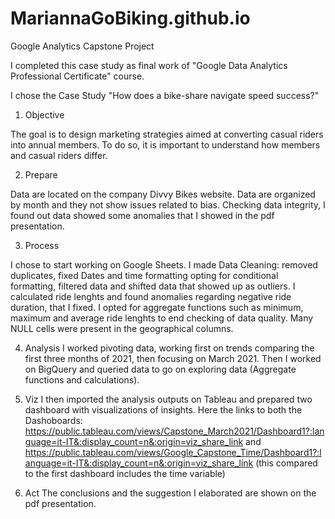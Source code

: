 # MariannaGoBiking.github.io
Google Analytics Capstone Project

I completed this case study as final work of "Google Data Analytics Professional Certificate" course.

I chose the Case Study "How does a bike-share navigate speed success?"

1) Objective 

The goal is to design marketing strategies aimed at converting casual riders into annual members. To do so, it is important to understand how members and casual riders differ.

2) Prepare

Data are located on the company Divvy Bikes website. Data are organized by month and they not show issues related to bias.
Checking data integrity, I found out data showed some anomalies that I showed in the pdf presentation.

3) Process 

I chose to start working on Google Sheets. I made Data Cleaning: removed duplicates, fixed Dates and time formatting opting for conditional formatting, filtered data and shifted data that showed up as outliers.
I calculated ride lenghts and found anomalies regarding negative ride duration, that I fixed. I opted for aggregate functions such as minimum, maximum and average ride lenghts to end checking of data quality.
Many NULL cells were present in the geographical columns. 

4) Analysis
I worked pivoting data, working first on trends comparing the first three months of 2021, then focusing on March 2021.
Then I worked on BigQuery and queried data to go on exploring data (Aggregate functions and calculations).

5) Viz
I then imported the analysis outputs on Tableau and prepared two dashboard with visualizations of insights.
Here the links to both the Dashoboards:
https://public.tableau.com/views/Capstone_March2021/Dashboard1?:language=it-IT&:display_count=n&:origin=viz_share_link 
and 
https://public.tableau.com/views/Google_Capstone_Time/Dashboard1?:language=it-IT&:display_count=n&:origin=viz_share_link (this compared to the first dashboard includes the time variable)

6) Act
The conclusions and the suggestion I elaborated are shown on the pdf presentation.

